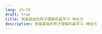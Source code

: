 ```yaml
---
lang: zh-CN
draft: true
title: 用最基础的例子理解机器学习-神经元
description: 用最基础的例子理解机器学习-神经元
---
```

<scatter-chart />
<simple-neural-network />
